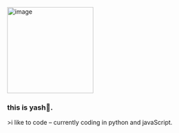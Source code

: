 <img width="200" alt="image" src="https://github.com/0xYashh/0xYashh/assets/144542943/7595c0b9-70b9-4e37-b0be-f5f6cd9e8b23">
<h3>this is yash👋.</h3><p>>i like to code – currently coding in python and javaScript.</p

<!---
0xYashh/0xYashh is a ✨ special ✨ repository because its `README.md` (this file) appears on your GitHub profile.
You can click the Preview link to take a look at your changes.
--->
